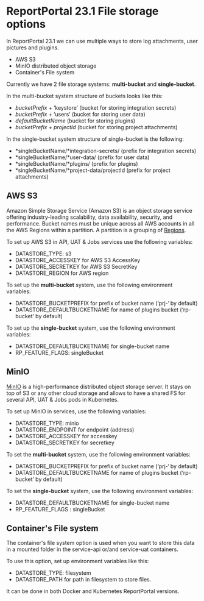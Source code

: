 # ReportPortal 23.1 File storage options

In ReportPortal 23.1 we can use multiple ways to store log attachments, user pictures and plugins.

- AWS S3
- MinIO distributed object storage
- Container's File system

Currently we have 2 file storage systems: **multi-bucket** and **single-bucket**.

In the multi-bucket system structure of buckets looks like this:

- *bucketPrefix* + ‘keystore’ (bucket for storing integration secrets)
- *bucketPrefix* + ‘users’ (bucket for storing user data)
- *defaultBucketName* (bucket for storing plugins)
- *bucketPrefix + projectId* (bucket for storing project attachments)

In the single-bucket system structure of single-bucket is the following:

- *singleBucketName/*integration-secrets/ (prefix for integration secrets)
- *singleBucketName/*user-data/ (prefix for user data)
- *singleBucketName/*plugins/ (prefix for plugins)
- *singleBucketName/*project-data/projectId (prefix for project attachments)

## AWS S3

Amazon Simple Storage Service (Amazon S3) is an object storage service offering industry-leading scalability, data availability, security, and performance. Bucket names must be unique across all AWS accounts in all the AWS Regions within a partition. A partition is a grouping of [Regions](https://docs.aws.amazon.com/general/latest/gr/s3.html).

To set up AWS S3 in API, UAT & Jobs services use the following variables:

- DATASTORE_TYPE: s3
- DATASTORE_ACCESSKEY for AWS S3 AccessKey
- DATASTORE_SECRETKEY for AWS S3 SecretKey
- DATASTORE_REGION for AWS region

To set up the **multi-bucket** system, use the following environment variables:

- DATASTORE_BUCKETPREFIX for prefix of bucket name (‘prj-‘ by default)
- DATASTORE_DEFAULTBUCKETNAME for name of plugins bucket (‘rp-bucket’ by default)

To set up the **single-bucket** system, use the following environment variables:

- DATASTORE_DEFAULTBUCKETNAME for single-bucket name
- RP_FEATURE_FLAGS: singleBucket

## MinIO

[MinIO](https://min.io/) is a high-performance distributed object storage server. It stays on top of S3 or any other cloud storage and allows to have a shared FS for several API, UAT & Jobs pods in Kubernetes.

To set up MinIO in services, use the following variables:

- DATASTORE_TYPE: minio
- DATASTORE_ENDPOINT for endpoint (address)
- DATASTORE_ACCESSKEY for accesskey
- DATASTORE_SECRETKEY for secretkey

To set the **multi-bucket** system, use the following environment variables:

- DATASTORE_BUCKETPREFIX for prefix of bucket name (‘prj-‘ by default)
- DATASTORE_DEFAULTBUCKETNAME for name of plugins bucket (‘rp-bucket’ by default)

To set the **single-bucket** system, use the following environment variables:

- DATASTORE_DEFAULTBUCKETNAME for single-bucket name
- RP_FEATURE_FLAGS : singleBucket

## Container's File system

The container's file system option is used when you want to store this data in a mounted folder in the service-api or/and service-uat containers.

To use this option, set up environment variables like this:

- DATASTORE_TYPE: filesystem
- DATASTORE_PATH for path in filesystem to store files.

It can be done in both Docker and Kubernetes ReportPortal versions.
